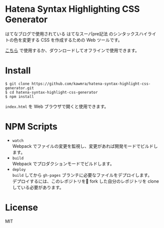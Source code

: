 # Hatena Syntax Highlighting CSS Generator

はてなブログで使用されている はてなスーパpre記法 のシンタックスハイライトの色を変更する CSS を作成するための Web ツールです。

[こちら](https://kawmra.github.io/hatena-syntax-highlight-css-generator/) で使用するか、ダウンロードしてオフラインで使用できます。

# Install

```
$ git clone https://github.com/kawmra/hatena-syntax-highlight-css-generator.git
$ cd hatena-syntax-highlight-css-generator
$ npm install
```

`index.html` を Web ブラウザで開くと使用できます。

# NPM Scripts

- `watch`    
    Webpack でファイルの変更を監視し、変更があれば開発モードでビルドします。
- `build`    
    Webpack でプロダクションモードでビルドします。
- `deploy`    
    `build` してから `gh-pages` ブランチに必要なファイルをデプロイします。    
    デプロイするには、このレポジトリを fork した自分のレポジトリを clone している必要があります。

# License
 
 MIT
 